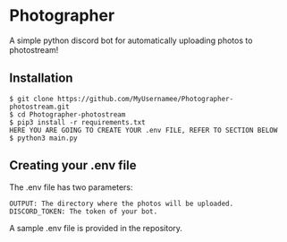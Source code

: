 # Photographer

A simple python discord bot for automatically uploading photos to photostream!

## Installation

    $ git clone https://github.com/MyUsernamee/Photographer-photostream.git
    $ cd Photographer-photostream
    $ pip3 install -r requirements.txt
    HERE YOU ARE GOING TO CREATE YOUR .env FILE, REFER TO SECTION BELOW
    $ python3 main.py

## Creating your .env file

The .env file has two parameters:
    
    OUTPUT: The directory where the photos will be uploaded.
    DISCORD_TOKEN: The token of your bot.

A sample .env file is provided in the repository.
